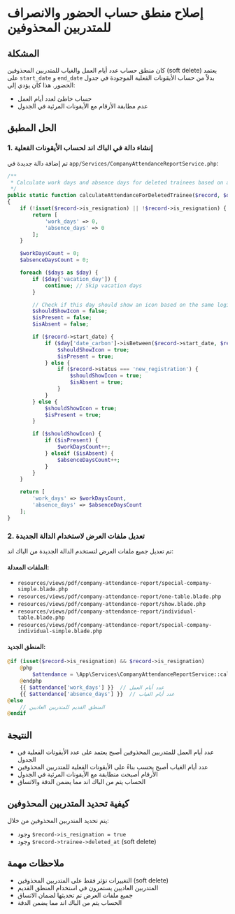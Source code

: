 # إصلاح منطق حساب الحضور والانصراف للمتدربين المحذوفين

## المشكلة
كان منطق حساب عدد أيام العمل والغياب للمتدربين المحذوفين (soft delete) يعتمد على `start_date` و `end_date` بدلاً من حساب الأيقونات الفعلية الموجودة في جدول الحضور. هذا كان يؤدي إلى:
- حساب خاطئ لعدد أيام العمل
- عدم مطابقة الأرقام مع الأيقونات المرئية في الجدول

## الحل المطبق

### 1. إنشاء دالة في الباك اند لحساب الأيقونات الفعلية
تم إضافة دالة جديدة في `app/Services/CompanyAttendanceReportService.php`:

```php
/**
 * Calculate work days and absence days for deleted trainees based on actual icons
 */
public static function calculateAttendanceForDeletedTrainee($record, $days)
{
    if (!isset($record->is_resignation) || !$record->is_resignation) {
        return [
            'work_days' => 0,
            'absence_days' => 0
        ];
    }

    $workDaysCount = 0;
    $absenceDaysCount = 0;

    foreach ($days as $day) {
        if ($day['vacation_day']) {
            continue; // Skip vacation days
        }

        // Check if this day should show an icon based on the same logic used in the view
        $shouldShowIcon = false;
        $isPresent = false;
        $isAbsent = false;

        if ($record->start_date) {
            if ($day['date_carbon']->isBetween($record->start_date, $record->end_date)) {
                $shouldShowIcon = true;
                $isPresent = true;
            } else {
                if ($record->status === 'new_registration') {
                    $shouldShowIcon = true;
                    $isAbsent = true;
                }
            }
        } else {
            $shouldShowIcon = true;
            $isPresent = true;
        }

        if ($shouldShowIcon) {
            if ($isPresent) {
                $workDaysCount++;
            } elseif ($isAbsent) {
                $absenceDaysCount++;
            }
        }
    }

    return [
        'work_days' => $workDaysCount,
        'absence_days' => $absenceDaysCount
    ];
}
```

### 2. تعديل ملفات العرض لاستخدام الدالة الجديدة
تم تعديل جميع ملفات العرض لتستخدم الدالة الجديدة من الباك اند:

#### الملفات المعدلة:
- `resources/views/pdf/company-attendance-report/special-company-simple.blade.php`
- `resources/views/pdf/company-attendance-report/one-table.blade.php`
- `resources/views/pdf/company-attendance-report/show.blade.php`
- `resources/views/pdf/company-attendance-report/individual-table.blade.php`
- `resources/views/pdf/company-attendance-report/special-company-individual-simple.blade.php`

#### المنطق الجديد:
```php
@if (isset($record->is_resignation) && $record->is_resignation)
    @php
        $attendance = \App\Services\CompanyAttendanceReportService::calculateAttendanceForDeletedTrainee($record, $days);
    @endphp
    {{ $attendance['work_days'] }}  // عدد أيام العمل
    {{ $attendance['absence_days'] }}  // عدد أيام الغياب
@else
    // المنطق القديم للمتدربين العاديين
@endif
```

## النتيجة
- عدد أيام العمل للمتدربين المحذوفين أصبح يعتمد على عدد الأيقونات الفعلية في الجدول
- عدد أيام الغياب أصبح يحسب بناءً على الأيقونات الفعلية للمتدربين المحذوفين
- الأرقام أصبحت متطابقة مع الأيقونات المرئية في الجدول
- الحساب يتم من الباك اند مما يضمن الدقة والاتساق

## كيفية تحديد المتدربين المحذوفين
يتم تحديد المتدربين المحذوفين من خلال:
- وجود `$record->is_resignation = true`
- وجود `$record->trainee->deleted_at` (soft delete)

## ملاحظات مهمة
- التغييرات تؤثر فقط على المتدربين المحذوفين (soft delete)
- المتدربين العاديين يستمرون في استخدام المنطق القديم
- جميع ملفات العرض تم تحديثها لضمان الاتساق
- الحساب يتم من الباك اند مما يضمن الدقة
